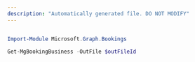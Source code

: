 ```yaml
---
description: "Automatically generated file. DO NOT MODIFY"
---
```


```powershell

Import-Module Microsoft.Graph.Bookings

Get-MgBookingBusiness -OutFile $outFileId

```